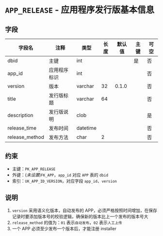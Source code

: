 # `APP_RELEASE` - 应用程序发行版基本信息

## 字段

| 字段名         | 注释         | 类型     | 长度 | 默认值 | 主键 | 可空 |
| -------------- | ------------ | -------- | ---- | ------ | ---- | ---- |
| dbid           | 主键         | int      |      |        | 是   | 否   |
| app_id         | 应用程序标识 | int      |      |        |      | 否   |
| version        | 版本         | varchar  | 32   | 0.1.0  |      | 否   |
| title          | 发行版标题   | varchar  | 64   |        |      | 否   |
| description    | 发行版说明   | clob     |      |        |      | 是   |
| release_time   | 发布时间     | datetime |      |        |      | 否   |
| release_method | 发布方法     | char     | 2    |        |      | 否   |

## 约束

* 主键：`PK_APP_RELEASE`
* 外键：(*未设置*)`FK_APP`，`app_id` 对应 `APP` 表的 `dbid`
* 索引：`UK_APP_ID_VERSION`，对应字段 `app_id`、`version`

## 说明

1. `version` 采用语义化版本，自动发布的 APP，必须严格按照时间增加，在保存记录时要添加版本号的校验逻辑，确保新的版本比上一个发布的版本号大
2. `release_method` 的值为：`01` 表示`自动发布`，`02` 表示`人工上传`
3. 一个 APP 必须至少发布一个版本后，才能注册 installer
